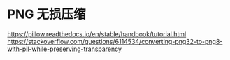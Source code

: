 PNG 无损压缩
============


https://pillow.readthedocs.io/en/stable/handbook/tutorial.html
https://stackoverflow.com/questions/6114534/converting-png32-to-png8-with-pil-while-preserving-transparency